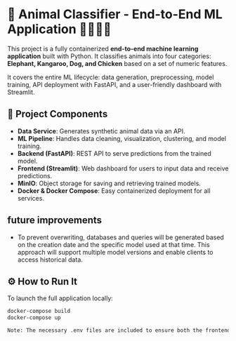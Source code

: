 # 🐾 Animal Classifier - End-to-End ML Application 🦘🐘🐔🐶
This project is a fully containerized **end-to-end machine learning application** built with Python. It classifies animals into four categories: **Elephant, Kangaroo, Dog, and Chicken** based on a set of numeric features.

It covers the entire ML lifecycle: data generation, preprocessing, model training, API deployment with FastAPI, and a user-friendly dashboard with Streamlit.

## 🚀 Project Components

- **Data Service**: Generates synthetic animal data via an API.
- **ML Pipeline**: Handles data cleaning, visualization, clustering, and model training.
- **Backend (FastAPI)**: REST API to serve predictions from the trained model.
- **Frontend (Streamlit)**: Web dashboard for users to input data and receive predictions.
- **MinIO**: Object storage for saving and retrieving trained models.
- **Docker & Docker Compose**: Easy containerized deployment for all services.

## future improvements

- To prevent overwriting, databases and queries will be generated based on the creation date and the specific model used at that time. This approach will support multiple model versions and enable clients to access historical data.

## ⚙️ How to Run It

To launch the full application locally:

```bash
docker-compose build
docker-compose up

Note: The necessary .env files are included to ensure both the frontend and backend services connect correctly and run smoothly.
